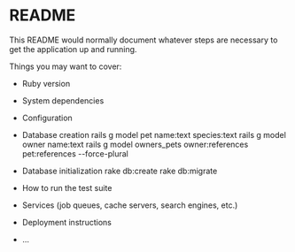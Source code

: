 # README

This README would normally document whatever steps are necessary to get the
application up and running.

Things you may want to cover:

* Ruby version

* System dependencies

* Configuration

* Database creation
rails g model pet name:text species:text
rails g model owner name:text
rails g model owners_pets owner:references pet:references --force-plural

* Database initialization
rake db:create
rake db:migrate

* How to run the test suite

* Services (job queues, cache servers, search engines, etc.)

* Deployment instructions

* ...
